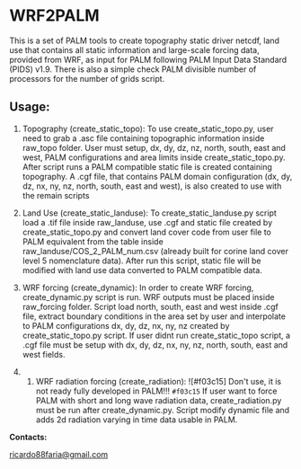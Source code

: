# WRF2PALM
This is a set of PALM tools to create topography static driver netcdf, land use that contains all static information and large-scale forcing data, provided from WRF, as input for PALM following PALM Input Data Standard (PIDS) v1.9.
There is also a simple check PALM divisible number of processors for the number of grids script.

## Usage:


1. Topography (create_static_topo):
To use create_static_topo.py, user need to grab a .asc file containing topographic information inside raw_topo folder. User must setup, dx, dy, dz, nz, north, south, east and west, PALM configurations and area limits inside create_static_topo.py. After script runs a PALM compatible static file is created containing topography. A .cgf file, that contains PALM domain configuration (dx, dy, dz, nx, ny, nz, north, south, east and west), is also created to use with the remain scripts

2. Land Use (create_static_landuse):
To create_static_landuse.py script load a .tif file inside raw_landuse, use .cgf and static file created by create_static_topo.py and convert land cover code from user file to PALM equivalent from the table inside raw_landuse/COS_2_PALM_num.csv (already built for corine land cover level 5 nomenclature data). After run this script, static file will be modified with land use data converted to PALM compatible data.

3. WRF forcing (create_dynamic):
In order to create WRF forcing, create_dynamic.py script is run. WRF outputs must be placed inside raw_forcing folder. Script load north, south, east and west inside .cgf file, extract boundary conditions in the area set by user and interpolate to PALM configurations dx, dy, dz, nx, ny, nz created by create_static_topo.py script.
If user didnt run create_static_topo script, a .cgf file must be setup with dx, dy, dz, nx, ny, nz, north, south, east and west fields.

3. 1. WRF radiation forcing (create_radiation):
![#f03c15] Don't use, it is not ready fully developed in PALM!!! `#f03c15`
If user want to force PALM with short and long wave radiation data, create_radiation.py must be run after create_dynamic.py. Script modify dynamic file and adds 2d radiation varying in time data usable in PALM.

**Contacts:**

<ricardo88faria@gmail.com>
